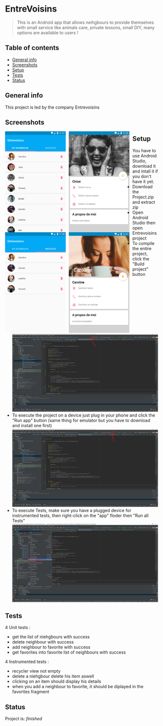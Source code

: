 # EntreVoisins
> This is an Android app that allows neihgbours to provide themselves with small service like animals care, private lessons, small DIY, many options are available to users !

## Table of contents
* [General info](#general-info)
* [Screenshots](#screenshots)
* [Setup](#setup)
* [Tests](#tests)
* [Status](#status)

## General info
This project is led by the company Entrevoisins

## Screenshots
<img src="/img/screenshot_app_1.png"
     style="float: left; margin-right: 10px;"
     width="200"/> <img src="/img/screenshot_app_2.png"
     style="float: left; margin-right: 10px;"
     width="200"/> <img src="/img/screenshot_app_3.png"
     style="float: left; margin-right: 10px;"
     width="200"/> <img src="/img/screenshot_app_4.png"
     style="float: left; margin-right: 10px;"
     width="200"/> 	

## Setup
- You have to use Android Studio, download it and intall it if you don't have it yet.
- Download the Project.zip and extract zip
- Open Android Studio then open Entrevoisins project
- To compile the entire project, click the "Build project" button
![build screen](/img/screenshot_ide_1_LI.jpg "build screenshot")
- To execute the project on a device just plug in your phone and click the "Run app" button
  (same thing for emulator but you have to download and install one first)
![build screen](/img/screenshot_ide_2_LI.jpg "run screenshot")
- To execute Tests, make sure you have a plugged device for instrumented tests, then right-click on the "app" floder then "Run all Tests"
![build screen](/img/screenshot_ide_3_LI.jpg "run tests screenshot")
  

## Tests
4 Unit tests :
- get the list of niehgbours with success
- delete neighbour with success
- add neighbour to favorite with success
- get favorites into favorite list of neighbours with success

4 Instrumented tests :
- recycler view not empty
- delete a niehgbour delete his item aswell
- clicking on an item should display his details
- when you add a neighbour to favorite, it should be diplayed in the favorites fragment

## Status
Project is:  _finished_
